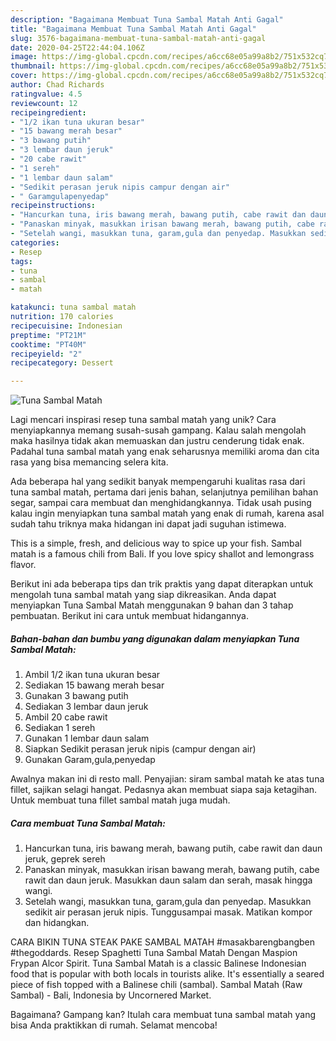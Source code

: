 ```yaml
---
description: "Bagaimana Membuat Tuna Sambal Matah Anti Gagal"
title: "Bagaimana Membuat Tuna Sambal Matah Anti Gagal"
slug: 3576-bagaimana-membuat-tuna-sambal-matah-anti-gagal
date: 2020-04-25T22:44:04.106Z
image: https://img-global.cpcdn.com/recipes/a6cc68e05a99a8b2/751x532cq70/tuna-sambal-matah-foto-resep-utama.jpg
thumbnail: https://img-global.cpcdn.com/recipes/a6cc68e05a99a8b2/751x532cq70/tuna-sambal-matah-foto-resep-utama.jpg
cover: https://img-global.cpcdn.com/recipes/a6cc68e05a99a8b2/751x532cq70/tuna-sambal-matah-foto-resep-utama.jpg
author: Chad Richards
ratingvalue: 4.5
reviewcount: 12
recipeingredient:
- "1/2 ikan tuna ukuran besar"
- "15 bawang merah besar"
- "3 bawang putih"
- "3 lembar daun jeruk"
- "20 cabe rawit"
- "1 sereh"
- "1 lembar daun salam"
- "Sedikit perasan jeruk nipis campur dengan air"
- " Garamgulapenyedap"
recipeinstructions:
- "Hancurkan tuna, iris bawang merah, bawang putih, cabe rawit dan daun jeruk, geprek sereh"
- "Panaskan minyak, masukkan irisan bawang merah, bawang putih, cabe rawit dan daun jeruk. Masukkan daun salam dan serah, masak hingga wangi."
- "Setelah wangi, masukkan tuna, garam,gula dan penyedap. Masukkan sedikit air perasan jeruk nipis. Tunggusampai masak. Matikan kompor dan hidangkan."
categories:
- Resep
tags:
- tuna
- sambal
- matah

katakunci: tuna sambal matah 
nutrition: 170 calories
recipecuisine: Indonesian
preptime: "PT21M"
cooktime: "PT40M"
recipeyield: "2"
recipecategory: Dessert

---
```



![Tuna Sambal Matah](https://img-global.cpcdn.com/recipes/a6cc68e05a99a8b2/751x532cq70/tuna-sambal-matah-foto-resep-utama.jpg)

Lagi mencari inspirasi resep tuna sambal matah yang unik? Cara menyiapkannya memang susah-susah gampang. Kalau salah mengolah maka hasilnya tidak akan memuaskan dan justru cenderung tidak enak. Padahal tuna sambal matah yang enak seharusnya memiliki aroma dan cita rasa yang bisa memancing selera kita.

Ada beberapa hal yang sedikit banyak mempengaruhi kualitas rasa dari tuna sambal matah, pertama dari jenis bahan, selanjutnya pemilihan bahan segar, sampai cara membuat dan menghidangkannya. Tidak usah pusing kalau ingin menyiapkan tuna sambal matah yang enak di rumah, karena asal sudah tahu triknya maka hidangan ini dapat jadi suguhan istimewa.

This is a simple, fresh, and delicious way to spice up your fish. Sambal matah is a famous chili from Bali. If you love spicy shallot and lemongrass flavor.


Berikut ini ada beberapa tips dan trik praktis yang dapat diterapkan untuk mengolah tuna sambal matah yang siap dikreasikan. Anda dapat menyiapkan Tuna Sambal Matah menggunakan 9 bahan dan 3 tahap pembuatan. Berikut ini cara untuk membuat hidangannya.

<!--inarticleads1-->

##### Bahan-bahan dan bumbu yang digunakan dalam menyiapkan Tuna Sambal Matah:

1. Ambil 1/2 ikan tuna ukuran besar
1. Sediakan 15 bawang merah besar
1. Gunakan 3 bawang putih
1. Sediakan 3 lembar daun jeruk
1. Ambil 20 cabe rawit
1. Sediakan 1 sereh
1. Gunakan 1 lembar daun salam
1. Siapkan Sedikit perasan jeruk nipis (campur dengan air)
1. Gunakan  Garam,gula,penyedap


Awalnya makan ini di resto mall. Penyajian: siram sambal matah ke atas tuna fillet, sajikan selagi hangat. Pedasnya akan membuat siapa saja ketagihan. Untuk membuat tuna fillet sambal matah juga mudah. 

<!--inarticleads2-->

##### Cara membuat Tuna Sambal Matah:

1. Hancurkan tuna, iris bawang merah, bawang putih, cabe rawit dan daun jeruk, geprek sereh
1. Panaskan minyak, masukkan irisan bawang merah, bawang putih, cabe rawit dan daun jeruk. Masukkan daun salam dan serah, masak hingga wangi.
1. Setelah wangi, masukkan tuna, garam,gula dan penyedap. Masukkan sedikit air perasan jeruk nipis. Tunggusampai masak. Matikan kompor dan hidangkan.


CARA BIKIN TUNA STEAK PAKE SAMBAL MATAH #masakbarengbangben #thegoddards. Resep Spaghetti Tuna Sambal Matah Dengan Maspion Frypan Alcor Spirit. Tuna Sambal Matah is a classic Balinese Indonesian food that is popular with both locals in tourists alike. It&#39;s essentially a seared piece of fish topped with a Balinese chili (sambal). Sambal Matah (Raw Sambal) - Bali, Indonesia by Uncornered Market. 

Bagaimana? Gampang kan? Itulah cara membuat tuna sambal matah yang bisa Anda praktikkan di rumah. Selamat mencoba!
